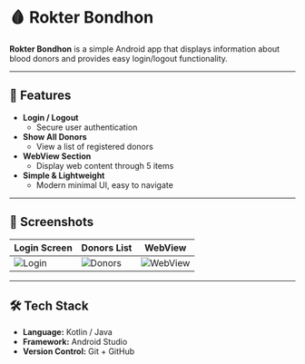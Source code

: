 # 🩸 Rokter Bondhon

**Rokter Bondhon** is a simple Android app that displays information about blood donors and provides easy login/logout functionality.

---

## 🌟 Features

- **Login / Logout**  
  - Secure user authentication  
- **Show All Donors**  
  - View a list of registered donors  
- **WebView Section**  
  - Display web content through 5 items  
- **Simple & Lightweight**  
  - Modern minimal UI, easy to navigate  

---

## 📱 Screenshots

| Login Screen | Donors List | WebView |
|--------------|------------|---------|
| ![Login](https://via.placeholder.com/200x400.png?text=Login) | ![Donors](https://via.placeholder.com/200x400.png?text=Donors) | ![WebView](https://via.placeholder.com/200x400.png?text=WebView) |


---

## 🛠️ Tech Stack

- **Language:** Kotlin / Java  
- **Framework:** Android Studio  
- **Version Control:** Git + GitHub  
